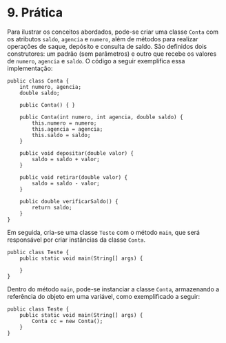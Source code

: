 # 9. Prática

Para ilustrar os conceitos abordados, pode-se criar uma classe `Conta` com os atributos `saldo`, `agencia` e `numero`, além de métodos para realizar operações de saque, depósito e consulta de saldo. São definidos dois construtores: um padrão (sem parâmetros) e outro que recebe os valores de `numero`, `agencia` e `saldo`. O código a seguir exemplifica essa implementação:

```
public class Conta {
    int numero, agencia;
    double saldo;

    public Conta() { }

    public Conta(int numero, int agencia, double saldo) {
        this.numero = numero;
        this.agencia = agencia;
        this.saldo = saldo;
    }

    public void depositar(double valor) {
        saldo = saldo + valor;
    }

    public void retirar(double valor) {
        saldo = saldo - valor;
    }

    public double verificarSaldo() {
        return saldo;
    }
}
```

Em seguida, cria-se uma classe `Teste` com o método `main`, que será responsável por criar instâncias da classe `Conta`.

```
public class Teste {
    public static void main(String[] args) {

    }
}
```

Dentro do método `main`, pode-se instanciar a classe `Conta`, armazenando a referência do objeto em uma variável, como exemplificado a seguir:

```
public class Teste {
    public static void main(String[] args) {
        Conta cc = new Conta();
    }
}
```